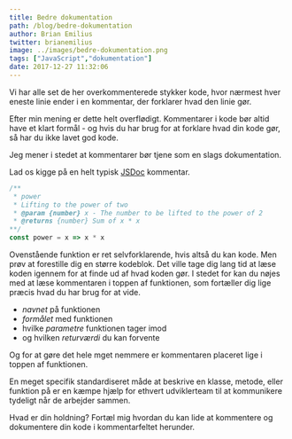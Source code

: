 ```yaml
---
title: Bedre dokumentation
path: /blog/bedre-dokumentation
author: Brian Emilius
twitter: brianemilius
image: ../images/bedre-dokumentation.png
tags: ["JavaScript","dokumentation"]
date: 2017-12-27 11:32:06
---
```

Vi har alle set de her overkommenterede stykker kode, hvor nærmest hver eneste linie ender i en kommentar, der forklarer hvad den linie gør.

Efter min mening er dette helt overflødigt. Kommentarer i kode bør altid have et klart formål - og hvis du har brug for at forklare hvad din kode gør, så har du ikke lavet god kode.

Jeg mener i stedet at kommentarer bør tjene som en slags dokumentation.

Lad os kigge på en helt typisk [JSDoc](http://usejsdoc.org) kommentar.

<!-- more -->

```javascript
/**
 * power
 * Lifting to the power of two
 * @param {number} x - The number to be lifted to the power of 2
 * @returns {number} Sum of x * x
**/
const power = x => x * x
```

Ovenstående funktion er ret selvforklarende, hvis altså du kan kode. Men prøv at forestille dig en større kodeblok. Det ville tage dig lang tid at læse koden igennem for at finde ud af hvad koden gør. I stedet for kan du nøjes med at læse kommentaren i toppen af funktionen, som fortæller dig lige præcis hvad du har brug for at vide.

* *navnet* på funktionen
* *formålet* med funktionen
* hvilke *parametre* funktionen tager imod
* og hvilken *returværdi* du kan forvente

Og for at gøre det hele mget nemmere er kommentaren placeret lige i toppen af funktionen.

En meget specifik standardiseret måde at beskrive en klasse, metode, eller funktion på er en kæmpe hjælp for ethvert udviklerteam til at kommunikere tydeligt når de arbejder sammen.

Hvad er din holdning? Fortæl mig hvordan du kan lide at kommentere og dokumentere din kode i kommentarfeltet herunder.
